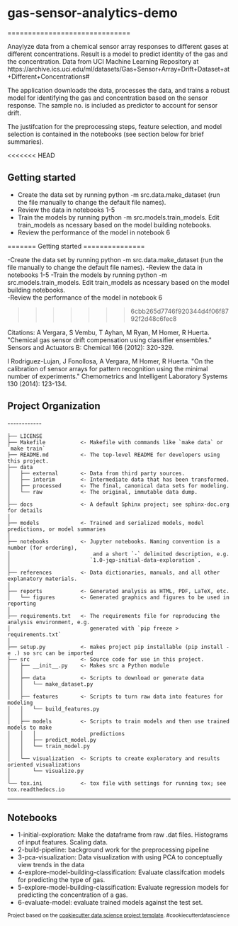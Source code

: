 <h1>gas-sensor-analytics-demo</h1>
==============================

<p>Anaylyze data from a chemical sensor array responses to different gases at different concentrations. Result is a model to predict identity of the gas and the concentration. Data from UCI Machine Learning Repository at https://archive.ics.uci.edu/ml/datasets/Gas+Sensor+Array+Drift+Dataset+at+Different+Concentrations#

The application downloads the data, processes the data, and trains a robust model for identifying the gas and concentration based on the sensor response. The sample no. is included as predictor to account for sensor drift. 

The justifcation for the preprocessing steps, feature selection, and model selection is contained in the notebooks (see section below for brief summaries).  

<<<<<<< HEAD
<h2>Getting started</h2>

<ul>
<li>Create the data set by running python -m src.data.make_dataset (run the file manually to change the default file names).</li>
<li>Review the data in notebooks 1-5</li>
<li>Train the models by running python -m src.models.train_models. Edit train_models as ncessary based on the model building notebooks.  </li>
<li>Review the performance of the model in notebook 6</li>
</ul>
=======
Getting started
===============

-Create the data set by running python -m src.data.make_dataset (run the file manually to change the default file names).
-Review the data in notebooks 1-5
-Train the models by running python -m src.models.train_models. Edit train_models as ncessary based on the model building notebooks.  
-Review the performance of the model in notebook 6
>>>>>>> 6cbb265d7746f920344d4f06f8792f2d48c6fec8

Citations:
A Vergara, S Vembu, T Ayhan, M Ryan, M Homer, R Huerta. "Chemical gas sensor drift compensation using classifier ensembles." Sensors and Actuators B: Chemical 166 (2012): 320-329.

I Rodriguez-Lujan, J Fonollosa, A Vergara, M Homer, R Huerta. "On the calibration of sensor arrays for pattern recognition using the minimal number of experiments." Chemometrics and Intelligent Laboratory Systems 130 (2014): 123-134.</p>

<h2>Project Organization</h2>
------------

    ├── LICENSE
    ├── Makefile           <- Makefile with commands like `make data` or `make train`
    ├── README.md          <- The top-level README for developers using this project.
    ├── data
    │   ├── external       <- Data from third party sources.
    │   ├── interim        <- Intermediate data that has been transformed.
    │   ├── processed      <- The final, canonical data sets for modeling.
    │   └── raw            <- The original, immutable data dump.
    │
    ├── docs               <- A default Sphinx project; see sphinx-doc.org for details
    │
    ├── models             <- Trained and serialized models, model predictions, or model summaries
    │
    ├── notebooks          <- Jupyter notebooks. Naming convention is a number (for ordering),
    │                          and a short `-` delimited description, e.g.
    │                         `1.0-jqp-initial-data-exploration`.
    │
    ├── references         <- Data dictionaries, manuals, and all other explanatory materials.
    │
    ├── reports            <- Generated analysis as HTML, PDF, LaTeX, etc.
    │   └── figures        <- Generated graphics and figures to be used in reporting
    │
    ├── requirements.txt   <- The requirements file for reproducing the analysis environment, e.g.
    │                         generated with `pip freeze > requirements.txt`
    │
    ├── setup.py           <- makes project pip installable (pip install -e .) so src can be imported
    ├── src                <- Source code for use in this project.
    │   ├── __init__.py    <- Makes src a Python module
    │   │
    │   ├── data           <- Scripts to download or generate data
    │   │   └── make_dataset.py
    │   │
    │   ├── features       <- Scripts to turn raw data into features for modeling
    │   │   └── build_features.py
    │   │
    │   ├── models         <- Scripts to train models and then use trained models to make
    │   │   │                 predictions
    │   │   ├── predict_model.py
    │   │   └── train_model.py
    │   │
    │   └── visualization  <- Scripts to create exploratory and results oriented visualizations
    │       └── visualize.py
    │
    └── tox.ini            <- tox file with settings for running tox; see tox.readthedocs.io


--------

<h2>Notebooks</h2>
<ul>
<li>1-initial-exploration: Make the dataframe from raw .dat files. Histograms of input features.    Scaling data. </li>
<li>2-build-pipeline: background work for the preprocessing pipeline
<li>3-pca-visualization: Data visualization with using PCA to conceptually view trends in the data </li>
<li>4-explore-model-building-classification: Evaluate classifcation models for predicting the type of gas. </li>
<li>5-explore-model-building-classification: Evaluate regression models for predicting the concentration of a gas. </li>
<li>6-evaluate-model: evaluate trained models against the test set.</li> 
</ul>


<p><small>Project based on the <a target="_blank" href="https://drivendata.github.io/cookiecutter-data-science/">cookiecutter data science project template</a>. #cookiecutterdatascience</small></p>
